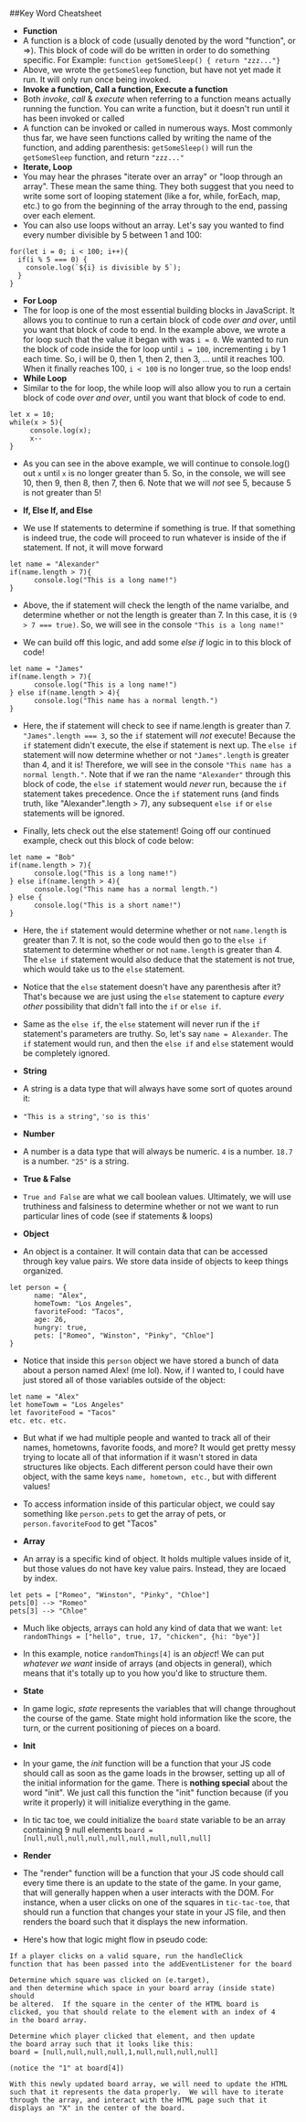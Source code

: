 ##Key Word Cheatsheet

- **Function**
 - A function is a block of code (usually denoted by the word "function", or =>). This block of code will do be written in order to do something specific. For Example:
 `function getSomeSleep() { return "zzz..."}`
 - Above, we wrote the `getSomeSleep` function, but have not yet made it run.  It will only run once being invoked.
- **Invoke a function, Call a function, Execute a function**
 - Both *invoke*, *call* & *execute* when referring to a function means actually running the function. You can write a function, but it doesn't run until it has been invoked or called
 - A function can be invoked or called in numerous ways.  Most commonly thus far, we have seen functions called by writing the name of the function, and adding parenthesis: `getSomeSleep()` will run the `getSomeSleep` function, and return `"zzz..."`
- **Iterate, Loop**
 - You may hear the phrases "iterate over an array" or "loop through an array". These mean the same thing.  They both suggest that you need to write some sort of looping statement (like a for, while, forEach, map, etc.) to go from the beginning of the array through to the end, passing over each element. 
 - You can also use loops without an array.  Let's say you wanted to find every number divisible by 5 between 1 and 100:

 
~~~
for(let i = 0; i < 100; i++){
  if(i % 5 === 0) {
    console.log(`${i} is divisible by 5`);
  }
}
~~~

- **For Loop**
 - The for loop is one of the most essential building blocks in JavaScript.  It allows you to continue to run a certain block of code *over and over*, until you want that block of code to end.  In the example above, we wrote a for loop such that the value it began with was `i = 0`.  We wanted to run the block of code inside the for loop until `i = 100`, incrementing `i` by 1 each time. So, i will be 0, then 1, then 2, then 3, ... until it reaches 100.  When it finally reaches 100, `i < 100` is no longer true, so the loop ends!
- **While Loop**
 - Similar to the for loop, the while loop will also allow you to run a certain block of code *over and over*, until you want that block of code to end. 
 
 ~~~
 let x = 10;
 while(x > 5){
 	  console.log(x);
 	  x--
 }
 ~~~
  - As you can see in the above example, we will continue to console.log() out `x` until `x` is no longer greater than 5.  So, in the console, we will see 10, then 9, then 8, then 7, then 6. Note that we will *not* see 5, because 5 is not greater than 5!

- **If, Else If, and Else**
 - We use If statements to determine if something is true.  If that something is indeed true, the code will proceed to run whatever is inside of the if statement.  If not, it will move forward

 ~~~
 let name = "Alexander"
 if(name.length > 7){
       console.log("This is a long name!")
 }
 ~~~   
 
 - Above, the if statement will check the length of the name varialbe, and determine whether or not the length is greater than 7.  In this case, it is `(9 > 7 === true)`. So, we will see in the console `"This is a long name!"`

 - We can build off this logic, and add some *else if* logic in to this block of code! 

 ~~~
 let name = "James"
 if(name.length > 7){
       console.log("This is a long name!")
 } else if(name.length > 4){
       console.log("This name has a normal length.")
 }
 ~~~
 
 - Here, the if statement will check to see if name.length is greater than 7. `"James".length === 3`, so the `if` statement will *not* execute! Because the `if` statement didn't execute, the else if statement is next up.  The `else if` statement will now determine whether or not `"James".length` is greater than 4, and it is! Therefore, we will see in the console `"This name has a normal length."`.  Note that if we ran the name `"Alexander"` through this block of code, the `else if` statement would *never* run, because the `if` statement takes precedence.  Once the `if` statement runs (and finds truth, like "Alexander".length > 7), any subsequent `else if` or `else` statements will be ignored.

 - Finally, lets check out the else statement!  Going off our continued example, check out this block of code below:

 ~~~
 let name = "Bob"
 if(name.length > 7){
       console.log("This is a long name!")
 } else if(name.length > 4){
       console.log("This name has a normal length.")
 } else {
       console.log("This is a short name!")
 }
 ~~~
 
 - Here, the `if` statement would determine whether or not `name.length` is greater than 7.  It is not, so the code would then go to the `else if` statement to determine whether or not `name.length` is greater than 4.  The `else if` statement would also deduce that the statement is not true, which would take us to the `else` statement.
 - Notice that the `else` statement doesn't have any parenthesis after it?  That's because we are just using the `else` statement to capture *every other* possibility that didn't fall into the `if` or `else if`. 
 - Same as the `else if`, the `else` statement will never run if the `if` statement's parameters are truthy.  So, let's say `name = Alexander`.  The `if` statement would run, and then the `else if` and `else` statement would be completely ignored.

- **String**
 - A string is a data type that will always have some sort of quotes around it:
 - `"This is a string"`, `'so is this'`
- **Number**
 - A number is a data type that will always be numeric.  `4` is a number. `18.7` is a number.  `"25"` is a string.
- **True & False**
 -  `True and False` are what we call boolean values.  Ultimately, we will use truthiness and falsiness to determine whether or not we want to run particular lines of code (see if statements & loops)  
- **Object**
 - An object is a container.  It will contain data that can be accessed through key value pairs.  We store data inside of objects to keep things organized.

 ~~~
 let person = {
       name: "Alex",
       homeTowm: "Los Angeles",
       favoriteFood: "Tacos",
       age: 26,
       hungry: true, 
       pets: ["Romeo", "Winston", "Pinky", "Chloe"]
 }
 ~~~
 
 - Notice that inside this `person` object we have stored a bunch of data about a person named Alex! (me lol). Now, if I wanted to, I could have just stored all of those variables outside of the object: 

 ~~~
 let name = "Alex"
 let homeTowm = "Los Angeles"
 let favoriteFood = "Tacos"
 etc. etc. etc.
 ~~~
 
 - But what if we had multiple people and wanted to track all of their names, hometowns, favorite foods, and more?  It would get pretty messy trying to locate all of that information if it wasn't stored in data structures like objects. Each different person could have their own object, with the same keys `name, hometown, etc.`, but with different values!
 - To access information inside of this particular object, we could say something like `person.pets` to get the array of pets, or `person.favoriteFood` to get "Tacos"
    
- **Array**
 - An array is a specific kind of object.  It holds multiple values inside of it, but those values do not have key value pairs.  Instead, they are locaed by index.

 ~~~
 let pets = ["Romeo", "Winston", "Pinky", "Chloe"]
 pets[0] --> "Romeo"
 pets[3] --> "Chloe"
 ~~~
 - Much like objects, arrays can hold any kind of data that we want: 
 `let randomThings = ["hello", true, 17, "chicken", {hi: "bye"}]` 
 - In this example, notice `randomThings[4]` is an *object*! We can put *whatever we want* inside of arrays (and objects in general), which means that it's totally up to you how you'd like to structure them.
 
- **State**
 - In game logic, *state* represents the variables that will change throughout the course of the game.  State might hold information like the score, the turn, or the current positioning of pieces on a board.
- **Init**
 - In your game, the *init* function will be a function that your JS code should call as soon as the game loads in the browser, setting up all of the initial information for the game.  There is **nothing special** about the word "init".  We just call this function the "init" function because (if you write it properly) it will initialize everything in the game.  
 - In tic tac toe, we could initialize the `board` state variable to be an array containing 9 null elements `board = [null,null,null,null,null,null,null,null,null]`
- **Render**
 - The "render" function will be a function that your JS code should call every time there is an update to the state of the game. In your game, that will generally happen when a user interacts with the DOM.  For instance, when a user clicks on one of the squares in `tic-tac-toe`, that should run a function that changes your state in your JS file, and then renders the board such that it displays the new information.
 - Here's how that logic might flow in pseudo code:
 
~~~
If a player clicks on a valid square, run the handleClick 
function that has been passed into the addEventListener for the board

Determine which square was clicked on (e.target), 
and then determine which space in your board array (inside state) should 
be altered.  If the square in the center of the HTML board is 
clicked, you that should relate to the element with an index of 4 
in the board array. 

Determine which player clicked that element, and then update 
the board array such that it looks like this: 
board = [null,null,null,null,1,null,null,null,null]

(notice the "1" at board[4])

With this newly updated board array, we will need to update the HTML such that it represents the data properly.  We will have to iterate through the array, and interact with the HTML page such that it displays an "X" in the center of the board.
~~~    